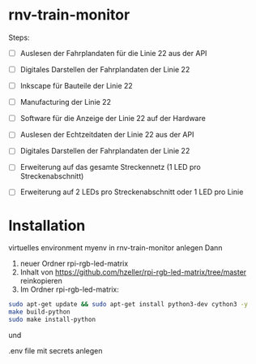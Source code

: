 # rnv-train-monitor
Steps:  
- [ ] Auslesen der Fahrplandaten für die Linie 22 aus der API
- [ ] Digitales Darstellen der Fahrplandaten der Linie 22
- [ ] Inkscape für Bauteile der Linie 22
- [ ] Manufacturing der Linie 22
- [ ] Software für die Anzeige der Linie 22 auf der Hardware
- [ ] Auslesen der Echtzeitdaten der Linie 22 aus der API
- [ ] Digitales Darstellen der Fahrplandaten der Linie 22


- [ ] Erweiterung auf das gesamte Streckennetz (1 LED pro Streckenabschnitt)
- [ ] Erweiterung auf 2 LEDs pro Streckenabschnitt oder 1 LED pro Linie


# Installation

virtuelles environment myenv in rnv-train-monitor anlegen
Dann 
1. neuer Ordner rpi-rgb-led-matrix
2. Inhalt von https://github.com/hzeller/rpi-rgb-led-matrix/tree/master reinkopieren
3. Im Ordner rpi-rgb-led-matrix:
```sh
sudo apt-get update && sudo apt-get install python3-dev cython3 -y
make build-python 
sudo make install-python 
```

und

.env file mit secrets anlegen

